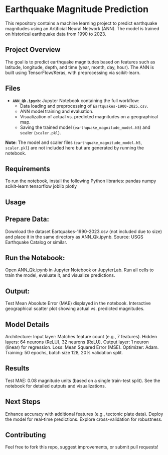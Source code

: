 # Earthquake Magnitude Prediction

This repository contains a machine learning project to predict earthquake magnitudes using an Artificial Neural Network (ANN). The model is trained on historical earthquake data from 1990 to 2023.

## Project Overview
The goal is to predict earthquake magnitudes based on features such as latitude, longitude, depth, and time (year, month, day, hour). The ANN is built using TensorFlow/Keras, with preprocessing via scikit-learn.

## Files
- **`ANN_Qk.ipynb`**: Jupyter Notebook containing the full workflow:
  - Data loading and preprocessing of `Eartquakes-1900-2025.csv`.
  - ANN model training and evaluation.
  - Visualization of actual vs. predicted magnitudes on a geographical map.
  - Saving the trained model (`earthquake_magnitude_model.h5`) and scaler (`scaler.pkl`).

**Note**: The model and scaler files (`earthquake_magnitude_model.h5`, `scaler.pkl`) are not included here but are generated by running the notebook.

## Requirements
To run the notebook, install the following Python libraries:
pandas
numpy
scikit-learn
tensorflow
joblib
plotly

## Usage
## Prepare Data:
Download the dataset Eartquakes-1990-2023.csv (not included due to size) and place it in the same directory as ANN_Qk.ipynb.
Source: USGS Earthquake Catalog or similar.

## Run the Notebook:
Open ANN_Qk.ipynb in Jupyter Notebook or JupyterLab.
Run all cells to train the model, evaluate it, and visualize predictions.

## Output:
Test Mean Absolute Error (MAE) displayed in the notebook.
Interactive geographical scatter plot showing actual vs. predicted magnitudes.

## Model Details
Architecture:
Input layer: Matches feature count (e.g., 7 features).
Hidden layers: 64 neurons (ReLU), 32 neurons (ReLU).
Output layer: 1 neuron (linear) for regression.
Loss: Mean Squared Error (MSE).
Optimizer: Adam.
Training: 50 epochs, batch size 128, 20% validation split.

## Results
Test MAE: 0.08 magnitude units (based on a single train-test split).
See the notebook for detailed outputs and visualizations.

## Next Steps
Enhance accuracy with additional features (e.g., tectonic plate data).
Deploy the model for real-time predictions.
Explore cross-validation for robustness.

## Contributing
Feel free to fork this repo, suggest improvements, or submit pull requests!

